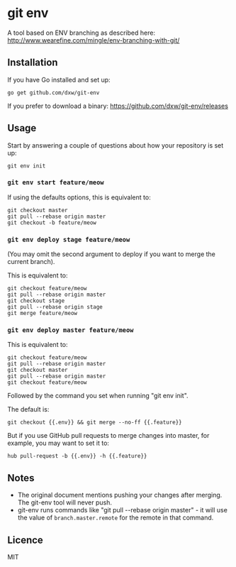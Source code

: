 # git env

A tool based on ENV branching as described here: http://www.wearefine.com/mingle/env-branching-with-git/

## Installation

If you have Go installed and set up:

    go get github.com/dxw/git-env

If you prefer to download a binary: https://github.com/dxw/git-env/releases

## Usage

Start by answering a couple of questions about how your repository is set up:

    git env init

### `git env start feature/meow`

If using the defaults options, this is equivalent to:

    git checkout master
    git pull --rebase origin master
    git checkout -b feature/meow

### `git env deploy stage feature/meow`

(You may omit the second argument to deploy if you want to merge the current branch).

This is equivalent to:

    git checkout feature/meow
    git pull --rebase origin master
    git checkout stage
    git pull --rebase origin stage
    git merge feature/meow

### `git env deploy master feature/meow`

This is equivalent to:

    git checkout feature/meow
    git pull --rebase origin master
    git checkout master
    git pull --rebase origin master
    git checkout feature/meow

Followed by the command you set when running "git env init".

The default is:

    git checkout {{.env}} && git merge --no-ff {{.feature}}

But if you use GitHub pull requests to merge changes into master, for example, you may want to set it to:

    hub pull-request -b {{.env}} -h {{.feature}}

## Notes

* The original document mentions pushing your changes after merging. The git-env tool will never push.
* git-env runs commands like "git pull --rebase origin master" - it will use the value of `branch.master.remote` for the remote in that command.

## Licence

MIT
